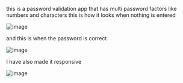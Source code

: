 this is a password validation app that has multi password factors like 
numbers and characters 
this is how it looks when nothing is entered 

![image](https://github.com/Amjadyabroudi128/password_validation/assets/61939508/da9a5b59-09c9-436b-994e-98937dbcfcff)

and this is when the password is correct 

![image](https://github.com/Amjadyabroudi128/password_validation/assets/61939508/fc0938c4-bd64-4d48-9441-fe4d6c485803)

I have also made it responsive 

![image](https://github.com/Amjadyabroudi128/password_validation/assets/61939508/01d7a26f-8a9f-4102-9ac2-8e3492bab424)
